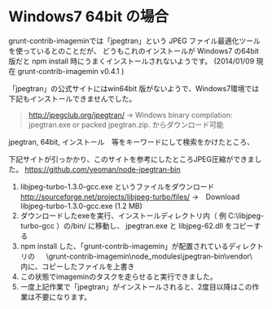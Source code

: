 # Windows7 64bit の場合

grunt-contrib-imageminでは「jpegtran」という JPEG ファイル最適化ツールを使っているとのことだが、
どうもこれのインストールが Windows7 の64bit版だと npm install 時にうまくインストールされないようです。
(2014/01/09 現在 grunt-contrib-imagemin v0.4.1 )

「jpegtran」の公式サイトにはwin64bit 版がないようで、Windows7環境では下記もインストールできませんでした。
>http://jpegclub.org/jpegtran/
>  → Windows binary compilation: jpegtran.exe or packed jpegtran.zip. からダウンロード可能

jpegtran, 64bit, インストール　等をキーワードにして検索をかけたところ、

下記サイトが引っかかり、このサイトを参考にしたところJPEG圧縮ができました。
https://github.com/yeoman/node-jpegtran-bin

1. libjpeg-turbo-1.3.0-gcc.exe というファイルをダウンロード
	http://sourceforge.net/projects/libjpeg-turbo/files/
		→　Download libjpeg-turbo-1.3.0-gcc.exe (1.2 MB)
2. ダウンロードしたexeを実行、インストールディレクトリ内（ 例 C:\libjpeg-turbo-gcc ）の/bin/ に移動し、
	jpegtran.exe と libjpeg-62.dll をコピーする
3. npm install した、「grunt-contrib-imagemin」が配置されているディレクトリの
　	\grunt-contrib-imagemin\node_modules\jpegtran-bin\vendor\　内に、コピーしたファイルを上書き
4. この状態でimageminのタスクを走らせると実行できました。
5. 一度上記作業で「jpegtran」がインストールされると、2度目以降はこの作業は不要になります。
